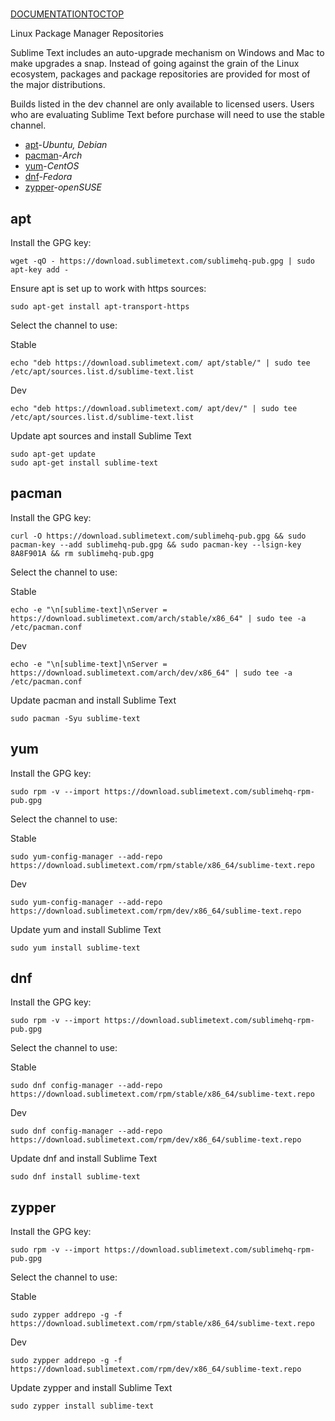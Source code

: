 # 

[DOCUMENTATION](index)[TOC](linux_repositories#toc)[TOP](linux_repositories#)

Linux Package Manager Repositories

Sublime Text includes an auto-upgrade mechanism on Windows and Mac to make upgrades a snap. Instead of going against the grain of the Linux ecosystem, packages and package repositories are provided for most of the major distributions.

Builds listed in the dev channel are only available to licensed users. Users who are evaluating Sublime Text before purchase will need to use the stable channel.

*   [apt](linux_repositories#apt)\-*Ubuntu, Debian*
*   [pacman](linux_repositories#pacman)\-*Arch*
*   [yum](linux_repositories#yum)\-*CentOS*
*   [dnf](linux_repositories#dnf)\-*Fedora*
*   [zypper](linux_repositories#zypper)\-*openSUSE*

## apt

Install the GPG key:

~~~
wget -qO - https://download.sublimetext.com/sublimehq-pub.gpg | sudo apt-key add -

~~~

Ensure apt is set up to work with https sources:

~~~
sudo apt-get install apt-transport-https

~~~

Select the channel to use:

Stable

~~~
echo "deb https://download.sublimetext.com/ apt/stable/" | sudo tee /etc/apt/sources.list.d/sublime-text.list

~~~

Dev

~~~
echo "deb https://download.sublimetext.com/ apt/dev/" | sudo tee /etc/apt/sources.list.d/sublime-text.list

~~~

Update apt sources and install Sublime Text

~~~
sudo apt-get update
sudo apt-get install sublime-text

~~~

## pacman

Install the GPG key:

~~~
curl -O https://download.sublimetext.com/sublimehq-pub.gpg && sudo pacman-key --add sublimehq-pub.gpg && sudo pacman-key --lsign-key 8A8F901A && rm sublimehq-pub.gpg

~~~

Select the channel to use:

Stable

~~~
echo -e "\n[sublime-text]\nServer = https://download.sublimetext.com/arch/stable/x86_64" | sudo tee -a /etc/pacman.conf

~~~

Dev

~~~
echo -e "\n[sublime-text]\nServer = https://download.sublimetext.com/arch/dev/x86_64" | sudo tee -a /etc/pacman.conf

~~~

Update pacman and install Sublime Text

~~~
sudo pacman -Syu sublime-text

~~~

## yum

Install the GPG key:

~~~
sudo rpm -v --import https://download.sublimetext.com/sublimehq-rpm-pub.gpg

~~~

Select the channel to use:

Stable

~~~
sudo yum-config-manager --add-repo https://download.sublimetext.com/rpm/stable/x86_64/sublime-text.repo

~~~

Dev

~~~
sudo yum-config-manager --add-repo https://download.sublimetext.com/rpm/dev/x86_64/sublime-text.repo

~~~

Update yum and install Sublime Text

~~~
sudo yum install sublime-text

~~~

## dnf

Install the GPG key:

~~~
sudo rpm -v --import https://download.sublimetext.com/sublimehq-rpm-pub.gpg

~~~

Select the channel to use:

Stable

~~~
sudo dnf config-manager --add-repo https://download.sublimetext.com/rpm/stable/x86_64/sublime-text.repo

~~~

Dev

~~~
sudo dnf config-manager --add-repo https://download.sublimetext.com/rpm/dev/x86_64/sublime-text.repo

~~~

Update dnf and install Sublime Text

~~~
sudo dnf install sublime-text

~~~

## zypper

Install the GPG key:

~~~
sudo rpm -v --import https://download.sublimetext.com/sublimehq-rpm-pub.gpg

~~~

Select the channel to use:

Stable

~~~
sudo zypper addrepo -g -f https://download.sublimetext.com/rpm/stable/x86_64/sublime-text.repo

~~~

Dev

~~~
sudo zypper addrepo -g -f https://download.sublimetext.com/rpm/dev/x86_64/sublime-text.repo

~~~

Update zypper and install Sublime Text

~~~
sudo zypper install sublime-text
~~~